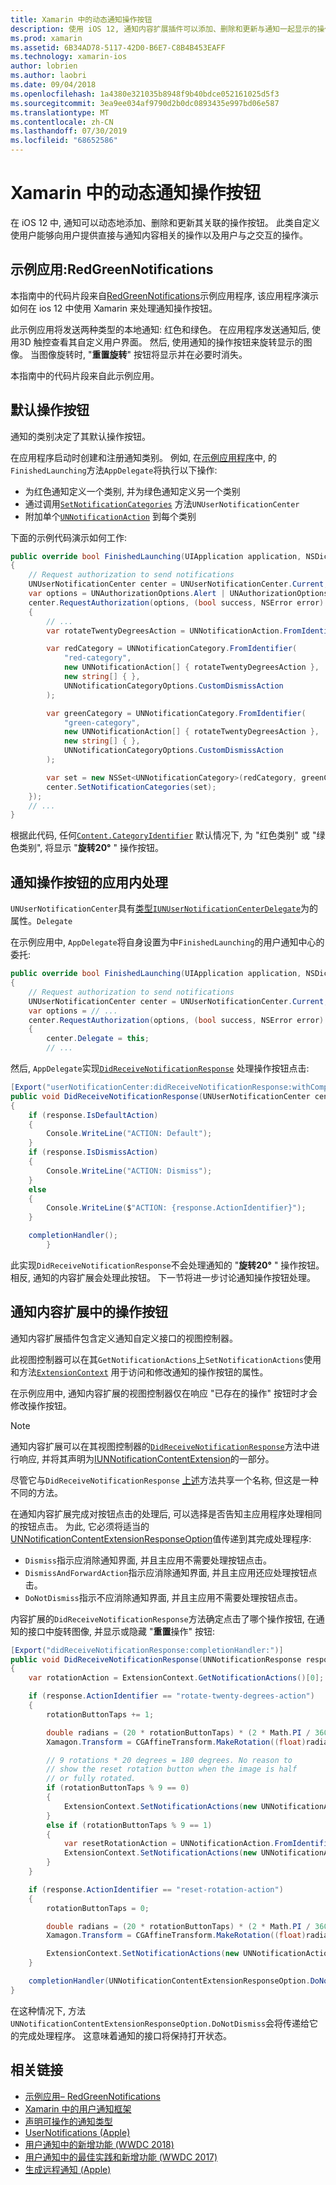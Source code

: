 ```yaml
---
title: Xamarin 中的动态通知操作按钮
description: 使用 iOS 12, 通知内容扩展插件可以添加、删除和更新与通知一起显示的操作按钮。 本文档介绍如何对 Xamarin 使用动态通知操作按钮。
ms.prod: xamarin
ms.assetid: 6B34AD78-5117-42D0-B6E7-C8B4B453EAFF
ms.technology: xamarin-ios
author: lobrien
ms.author: laobri
ms.date: 09/04/2018
ms.openlocfilehash: 1a4380e321035b8948f9b40bdce052161025d5f3
ms.sourcegitcommit: 3ea9ee034af9790d2b0dc0893435e997bd06e587
ms.translationtype: MT
ms.contentlocale: zh-CN
ms.lasthandoff: 07/30/2019
ms.locfileid: "68652586"
---
```

# <a name="dynamic-notification-action-buttons-in-xamarinios"></a>Xamarin 中的动态通知操作按钮

在 iOS 12 中, 通知可以动态地添加、删除和更新其关联的操作按钮。 此类自定义使用户能够向用户提供直接与通知内容相关的操作以及用户与之交互的操作。

## <a name="sample-app-redgreennotifications"></a>示例应用:RedGreenNotifications

本指南中的代码片段来自[RedGreenNotifications](https://docs.microsoft.com/samples/xamarin/ios-samples/ios12-redgreennotifications)示例应用程序, 该应用程序演示如何在 ios 12 中使用 Xamarin 来处理通知操作按钮。

此示例应用将发送两种类型的本地通知: 红色和绿色。
在应用程序发送通知后, 使用3D 触控查看其自定义用户界面。 然后, 使用通知的操作按钮来旋转显示的图像。 当图像旋转时, "**重置旋转**" 按钮将显示并在必要时消失。

本指南中的代码片段来自此示例应用。

## <a name="default-action-buttons"></a>默认操作按钮

通知的类别决定了其默认操作按钮。

在应用程序启动时创建和注册通知类别。
例如, 在[示例应用程序](#sample-app-redgreennotifications)中, 的`FinishedLaunching`方法`AppDelegate`将执行以下操作:

- 为红色通知定义一个类别, 并为绿色通知定义另一个类别
- 通过调用[`SetNotificationCategories`](xref:UserNotifications.UNUserNotificationCenter.SetNotificationCategories*)
方法`UNUserNotificationCenter`
- 附加单个[`UNNotificationAction`](xref:UserNotifications.UNNotificationAction)
到每个类别

下面的示例代码演示如何工作:

```csharp
public override bool FinishedLaunching(UIApplication application, NSDictionary launchOptions)
{
    // Request authorization to send notifications
    UNUserNotificationCenter center = UNUserNotificationCenter.Current;
    var options = UNAuthorizationOptions.Alert | UNAuthorizationOptions.Sound | UNAuthorizationOptions.Provisional | UNAuthorizationOptions.ProvidesAppNotificationSettings;
    center.RequestAuthorization(options, (bool success, NSError error) =>
    {
        // ...
        var rotateTwentyDegreesAction = UNNotificationAction.FromIdentifier("rotate-twenty-degrees-action", "Rotate 20°", UNNotificationActionOptions.None);

        var redCategory = UNNotificationCategory.FromIdentifier(
            "red-category",
            new UNNotificationAction[] { rotateTwentyDegreesAction },
            new string[] { },
            UNNotificationCategoryOptions.CustomDismissAction
        );

        var greenCategory = UNNotificationCategory.FromIdentifier(
            "green-category",
            new UNNotificationAction[] { rotateTwentyDegreesAction },
            new string[] { },
            UNNotificationCategoryOptions.CustomDismissAction
        );

        var set = new NSSet<UNNotificationCategory>(redCategory, greenCategory);
        center.SetNotificationCategories(set);
    });
    // ...
}
```

根据此代码, 任何[`Content.CategoryIdentifier`](xref:UserNotifications.UNNotificationContent.CategoryIdentifier)
默认情况下, 为 "红色类别" 或 "绿色类别", 将显示 "**旋转20°** " 操作按钮。

## <a name="in-app-handling-of-notification-action-buttons"></a>通知操作按钮的应用内处理

`UNUserNotificationCenter`具有[类型`IUNUserNotificationCenterDelegate`](xref:UserNotifications.IUNUserNotificationCenterDelegate)为的属性。`Delegate`

在示例应用中, `AppDelegate`将自身设置为中`FinishedLaunching`的用户通知中心的委托:

```csharp
public override bool FinishedLaunching(UIApplication application, NSDictionary launchOptions)
{
    // Request authorization to send notifications
    UNUserNotificationCenter center = UNUserNotificationCenter.Current;
    var options = // ...
    center.RequestAuthorization(options, (bool success, NSError error) =>
    {
        center.Delegate = this;
        // ...
```

然后, `AppDelegate`实现[`DidReceiveNotificationResponse`](xref:UserNotifications.UNUserNotificationCenterDelegate_Extensions.DidReceiveNotificationResponse*)
处理操作按钮点击:

```csharp
[Export("userNotificationCenter:didReceiveNotificationResponse:withCompletionHandler:")]
public void DidReceiveNotificationResponse(UNUserNotificationCenter center, UNNotificationResponse response, System.Action completionHandler)
{
    if (response.IsDefaultAction)
    {
        Console.WriteLine("ACTION: Default");
    }
    if (response.IsDismissAction)
    {
        Console.WriteLine("ACTION: Dismiss");
    }
    else
    {
        Console.WriteLine($"ACTION: {response.ActionIdentifier}");
    }

    completionHandler();
        }
```

此实现`DidReceiveNotificationResponse`不会处理通知的 "**旋转20°** " 操作按钮。 相反, 通知的内容扩展会处理此按钮。 下一节将进一步讨论通知操作按钮处理。

## <a name="action-buttons-in-the-notification-content-extension"></a>通知内容扩展中的操作按钮

通知内容扩展插件包含定义通知自定义接口的视图控制器。

此视图控制器可以在其`GetNotificationActions`上`SetNotificationActions`使用和方法[`ExtensionContext`](xref:UIKit.UIViewController.ExtensionContext)
用于访问和修改通知的操作按钮的属性。

在示例应用中, 通知内容扩展的视图控制器仅在响应 "已存在的操作" 按钮时才会修改操作按钮。

> [!NOTE]
> 通知内容扩展可以在其视图控制器的[`DidReceiveNotificationResponse`](xref:UserNotificationsUI.UNNotificationContentExtension_Extensions.DidReceiveNotificationResponse*)方法中进行响应, 并将其声明为[IUNNotificationContentExtension](xref:UserNotificationsUI.IUNNotificationContentExtension)的一部分。
>
> 尽管它与`DidReceiveNotificationResponse` [上述](#in-app-handling-of-notification-action-buttons)方法共享一个名称, 但这是一种不同的方法。
>
> 在通知内容扩展完成对按钮点击的处理后, 可以选择是否告知主应用程序处理相同的按钮点击。 为此, 它必须将适当的[UNNotificationContentExtensionResponseOption](xref:UserNotificationsUI.UNNotificationContentExtensionResponseOption)值传递到其完成处理程序:
>
> - `Dismiss`指示应消除通知界面, 并且主应用不需要处理按钮点击。
> - `DismissAndForwardAction`指示应消除通知界面, 并且主应用还应处理按钮点击。
> - `DoNotDismiss`指示不应消除通知界面, 并且主应用不需要处理按钮点击。

内容扩展的`DidReceiveNotificationResponse`方法确定点击了哪个操作按钮, 在通知的接口中旋转图像, 并显示或隐藏 "**重置**操作" 按钮:

```csharp
[Export("didReceiveNotificationResponse:completionHandler:")]
public void DidReceiveNotificationResponse(UNNotificationResponse response, Action<UNNotificationContentExtensionResponseOption> completionHandler)
{
    var rotationAction = ExtensionContext.GetNotificationActions()[0];

    if (response.ActionIdentifier == "rotate-twenty-degrees-action")
    {
        rotationButtonTaps += 1;

        double radians = (20 * rotationButtonTaps) * (2 * Math.PI / 360.0);
        Xamagon.Transform = CGAffineTransform.MakeRotation((float)radians);

        // 9 rotations * 20 degrees = 180 degrees. No reason to
        // show the reset rotation button when the image is half
        // or fully rotated.
        if (rotationButtonTaps % 9 == 0)
        {
            ExtensionContext.SetNotificationActions(new UNNotificationAction[] { rotationAction });
        }
        else if (rotationButtonTaps % 9 == 1)
        {
            var resetRotationAction = UNNotificationAction.FromIdentifier("reset-rotation-action", "Reset rotation", UNNotificationActionOptions.None);
            ExtensionContext.SetNotificationActions(new UNNotificationAction[] { rotationAction, resetRotationAction });
        }
    }

    if (response.ActionIdentifier == "reset-rotation-action")
    {
        rotationButtonTaps = 0;

        double radians = (20 * rotationButtonTaps) * (2 * Math.PI / 360.0);
        Xamagon.Transform = CGAffineTransform.MakeRotation((float)radians);

        ExtensionContext.SetNotificationActions(new UNNotificationAction[] { rotationAction });
    }

    completionHandler(UNNotificationContentExtensionResponseOption.DoNotDismiss);
}
```

在这种情况下, 方法`UNNotificationContentExtensionResponseOption.DoNotDismiss`会将传递给它的完成处理程序。 这意味着通知的接口将保持打开状态。

## <a name="related-links"></a>相关链接

- [示例应用– RedGreenNotifications](https://docs.microsoft.com/samples/xamarin/ios-samples/ios12-redgreennotifications)
- [Xamarin 中的用户通知框架](~/ios/platform/user-notifications/index.md)
- [声明可操作的通知类型](https://developer.apple.com/documentation/usernotifications/declaring_your_actionable_notification_types?language=objc)
- [UserNotifications (Apple)](https://developer.apple.com/documentation/usernotifications?language=objc)
- [用户通知中的新增功能 (WWDC 2018)](https://developer.apple.com/videos/play/wwdc2018/710/)
- [用户通知中的最佳实践和新增功能 (WWDC 2017)](https://developer.apple.com/videos/play/wwdc2017/708/)
- [生成远程通知 (Apple)](https://developer.apple.com/documentation/usernotifications/setting_up_a_remote_notification_server/generating_a_remote_notification)
